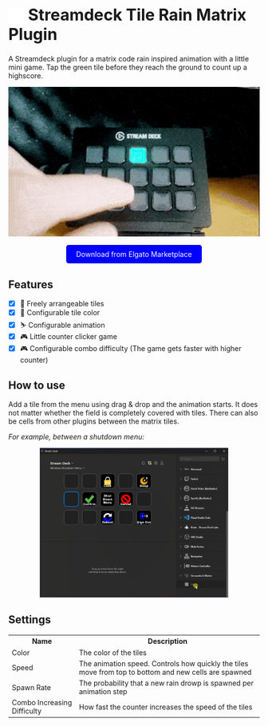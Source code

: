 <h1 style="font-size: 32px;"><img src="dude.serveny.tile-rain-matrix.sdPlugin/imgs/plugin/category-icon.png" alt="Logo" width="32" height="32" style="margin-bottom: -6px;"> Streamdeck Tile Rain Matrix Plugin</h1>

A Streamdeck plugin for a matrix code rain inspired animation with a little mini game. Tap the green tile before they reach the ground to count up a highscore.

<p align="center">
  <img src="assets/demo.gif" alt="Menu demo animation" height="300px">
</p>
<p align="center">
  <a href="https://marketplace.elgato.com/product/streamdeck-matrix-9f52e5d1-f305-4206-8973-d503eeac6d80" style="display: inline-block; padding: 10px 20px; background-color: blue; color: white; text-decoration: none; border-radius: 5px;">Download from Elgato Marketplace</a>
</p>

## Features

- [x] 🗽 Freely arrangeable tiles
- [x] 🎨 Configurable tile color
- [x] ⛷️ Configurable animation
- [x] 🎮️ Little counter clicker game
- [x] 🎮️ Configurable combo difficulty (The game gets faster with higher counter)

## How to use

Add a tile from the menu using drag & drop and the animation starts. It does not matter whether the field is completely covered with tiles. There can also be cells from other plugins between the matrix tiles.

_For example, between a shutdown menu:_

<p align="center">
  <img src="assets/menu-demo-animation.gif" alt="Menu demo animation" height="300px">
</p>

## Settings

<table>
  <tr><th>Name</th><th>Description</th></tr>
  <tr><td>Color</td><td>The color of the tiles</td></tr>
  <tr><td>Speed</td><td>The animation speed. Controls how quickly the tiles move from top to bottom and new cells are spawned</td></tr>
  <tr><td>Spawn Rate</td><td>The probability that a new rain drowp is spawned per animation step</td></tr>
  <tr><td>Combo Increasing Difficulty</td><td>How fast the counter increases the speed of the tiles</td></tr>
</table>
